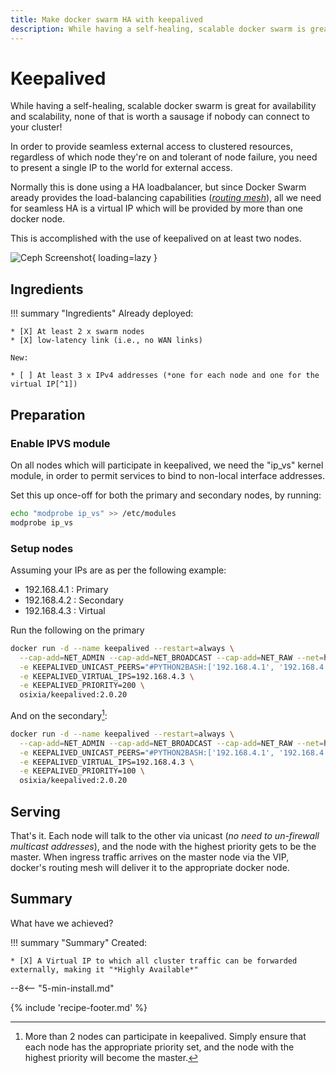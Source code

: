 ```yaml
---
title: Make docker swarm HA with keepalived
description: While having a self-healing, scalable docker swarm is great for availability and scalability, none of that is worth a sausage if nobody can connect to your cluster!
---
```


# Keepalived

While having a self-healing, scalable docker swarm is great for availability and scalability, none of that is worth a sausage if nobody can connect to your cluster!

In order to provide seamless external access to clustered resources, regardless of which node they're on and tolerant of node failure, you need to present a single IP to the world for external access.

Normally this is done using a HA loadbalancer, but since Docker Swarm aready provides the load-balancing capabilities (*[routing mesh](https://docs.docker.com/engine/swarm/ingress/)*), all we need for seamless HA is a virtual IP which will be provided by more than one docker node.

This is accomplished with the use of keepalived on at least two nodes.

![Ceph Screenshot](../images/keepalived.png){ loading=lazy }

## Ingredients

!!! summary "Ingredients"
    Already deployed:

    * [X] At least 2 x swarm nodes
    * [X] low-latency link (i.e., no WAN links)

    New:

    * [ ] At least 3 x IPv4 addresses (*one for each node and one for the virtual IP[^1])

## Preparation

### Enable IPVS module

On all nodes which will participate in keepalived, we need the "ip_vs" kernel module, in order to permit services to bind to non-local interface addresses.

Set this up once-off for both the primary and secondary nodes, by running:

```bash
echo "modprobe ip_vs" >> /etc/modules
modprobe ip_vs
```

### Setup nodes

Assuming your IPs are as per the following example:

- 192.168.4.1 : Primary
- 192.168.4.2 : Secondary
- 192.168.4.3 : Virtual

Run the following on the primary

```bash
docker run -d --name keepalived --restart=always \
  --cap-add=NET_ADMIN --cap-add=NET_BROADCAST --cap-add=NET_RAW --net=host \
  -e KEEPALIVED_UNICAST_PEERS="#PYTHON2BASH:['192.168.4.1', '192.168.4.2']" \
  -e KEEPALIVED_VIRTUAL_IPS=192.168.4.3 \
  -e KEEPALIVED_PRIORITY=200 \
  osixia/keepalived:2.0.20
```

And on the secondary[^2]:

```bash
docker run -d --name keepalived --restart=always \
  --cap-add=NET_ADMIN --cap-add=NET_BROADCAST --cap-add=NET_RAW --net=host \
  -e KEEPALIVED_UNICAST_PEERS="#PYTHON2BASH:['192.168.4.1', '192.168.4.2']" \
  -e KEEPALIVED_VIRTUAL_IPS=192.168.4.3 \
  -e KEEPALIVED_PRIORITY=100 \
  osixia/keepalived:2.0.20
```

## Serving

That's it. Each node will talk to the other via unicast (*no need to un-firewall multicast addresses*), and the node with the highest priority gets to be the master. When ingress traffic arrives on the master node via the VIP, docker's routing mesh will deliver it to the appropriate docker node.

## Summary

What have we achieved?

!!! summary "Summary"
    Created:

    * [X] A Virtual IP to which all cluster traffic can be forwarded externally, making it "*Highly Available*"

--8<-- "5-min-install.md"

[^1]: Some hosting platforms (*OpenStack, for one*) won't allow you to simply "claim" a virtual IP. Each node is only able to receive traffic targetted to its unique IP, unless certain security controls are disabled by the cloud administrator. In this case, keepalived is not the right solution, and a platform-specific load-balancing solution should be used. In OpenStack, this is Neutron's "Load Balancer As A Service" (LBAAS) component. AWS, GCP and Azure would likely include similar protections.
[^2]: More than 2 nodes can participate in keepalived. Simply ensure that each node has the appropriate priority set, and the node with the highest priority will become the master.

{% include 'recipe-footer.md' %}
